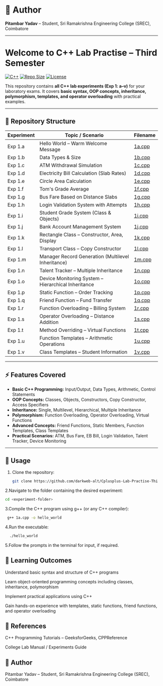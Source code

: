 # 📝 Author

**Pitambar Yadav** – Student, Sri Ramakrishna Engineering College (SREC), Coimbatore

---
# Welcome to C++ Lab Practise – Third Semester

[![C++](https://img.shields.io/badge/Language-C%2B%2B-blue)](https://isocpp.org/) 
[![Repo Size](https://img.shields.io/github/repo-size/darkweb-alt/Cplusplus-Lab-Practise-Third-Sem)](https://github.com/darkweb-alt/Cplusplus-Lab-Practise-Third-Sem)
[![License](https://img.shields.io/badge/License-MIT-green)](https://opensource.org/licenses/MIT)

This repository contains **all C++ lab experiments (Exp 1: a–v)** for your laboratory exams. It covers **basic syntax, OOP concepts, inheritance, polymorphism, templates, and operator overloading** with practical examples.

---

## 📂 Repository Structure

| Experiment | Topic / Scenario | Filename |
|------------|----------------|----------|
| Exp 1.a | Hello World – Warm Welcome Message | [1a.cpp](https://github.com/darkweb-alt/Cplusplus-Lab-Practise-Third-Sem/blob/main/1a.cpp) |
| Exp 1.b | Data Types & Size | [1b.cpp](https://github.com/darkweb-alt/Cplusplus-Lab-Practise-Third-Sem/blob/main/1b.cpp) |
| Exp 1.c | ATM Withdrawal Simulation | [1c.cpp](https://github.com/darkweb-alt/Cplusplus-Lab-Practise-Third-Sem/blob/main/1c.cpp) |
| Exp 1.d | Electricity Bill Calculation (Slab Rates) | [1d.cpp](https://github.com/darkweb-alt/Cplusplus-Lab-Practise-Third-Sem/blob/main/1d.cpp) |
| Exp 1.e | Circle Area Calculation | [1e.cpp](https://github.com/darkweb-alt/Cplusplus-Lab-Practise-Third-Sem/blob/main/1e.cpp) |
| Exp 1.f | Tom's Grade Average | [1f.cpp](https://github.com/darkweb-alt/Cplusplus-Lab-Practise-Third-Sem/blob/main/1f.cpp) |
| Exp 1.g | Bus Fare Based on Distance Slabs | [1g.cpp](https://github.com/darkweb-alt/Cplusplus-Lab-Practise-Third-Sem/blob/main/1g.cpp) |
| Exp 1.h | Login Validation System with Attempts | [1h.cpp](https://github.com/darkweb-alt/Cplusplus-Lab-Practise-Third-Sem/blob/main/1h.cpp) |
| Exp 1.i | Student Grade System (Class & Objects) | [1i.cpp](https://github.com/darkweb-alt/Cplusplus-Lab-Practise-Third-Sem/blob/main/1i.cpp) |
| Exp 1.j | Bank Account Management System | [1j.cpp](https://github.com/darkweb-alt/Cplusplus-Lab-Practise-Third-Sem/blob/main/1j.cpp) |
| Exp 1.k | Rectangle Class – Constructor, Area, Display | [1k.cpp](https://github.com/darkweb-alt/Cplusplus-Lab-Practise-Third-Sem/blob/main/1k.cpp) |
| Exp 1.l | Transport Class – Copy Constructor | [1l.cpp](https://github.com/darkweb-alt/Cplusplus-Lab-Practise-Third-Sem/blob/main/1l.cpp) |
| Exp 1.m | Manager Record Generation (Multilevel Inheritance) | [1m.cpp](https://github.com/darkweb-alt/Cplusplus-Lab-Practise-Third-Sem/blob/main/1m.cpp) |
| Exp 1.n | Talent Tracker – Multiple Inheritance | [1n.cpp](https://github.com/darkweb-alt/Cplusplus-Lab-Practise-Third-Sem/blob/main/1n.cpp) |
| Exp 1.o | Device Monitoring System – Hierarchical Inheritance | [1o.cpp](https://github.com/darkweb-alt/Cplusplus-Lab-Practise-Third-Sem/blob/main/1o.cpp) |
| Exp 1.p | Static Function – Order Tracking | [1p.cpp](https://github.com/darkweb-alt/Cplusplus-Lab-Practise-Third-Sem/blob/main/1p.cpp) |
| Exp 1.q | Friend Function – Fund Transfer | [1q.cpp](https://github.com/darkweb-alt/Cplusplus-Lab-Practise-Third-Sem/blob/main/1q.cpp) |
| Exp 1.r | Function Overloading – Billing System | [1r.cpp](https://github.com/darkweb-alt/Cplusplus-Lab-Practise-Third-Sem/blob/main/1r.cpp) |
| Exp 1.s | Operator Overloading – Distance Addition | [1s.cpp](https://github.com/darkweb-alt/Cplusplus-Lab-Practise-Third-Sem/blob/main/1s.cpp) |
| Exp 1.t | Method Overriding – Virtual Functions | [1t.cpp](https://github.com/darkweb-alt/Cplusplus-Lab-Practise-Third-Sem/blob/main/1t.cpp) |
| Exp 1.u | Function Templates – Arithmetic Operations | [1u.cpp](https://github.com/darkweb-alt/Cplusplus-Lab-Practise-Third-Sem/blob/main/1u.cpp) |
| Exp 1.v | Class Templates – Student Information | [1v.cpp](https://github.com/darkweb-alt/Cplusplus-Lab-Practise-Third-Sem/blob/main/1v.cpp) |

---

## ⚡ Features Covered

- **Basic C++ Programming:** Input/Output, Data Types, Arithmetic, Control Statements  
- **OOP Concepts:** Classes, Objects, Constructors, Copy Constructor, Access Specifiers  
- **Inheritance:** Single, Multilevel, Hierarchical, Multiple Inheritance  
- **Polymorphism:** Function Overloading, Operator Overloading, Virtual Functions  
- **Advanced Concepts:** Friend Functions, Static Members, Function Templates, Class Templates  
- **Practical Scenarios:** ATM, Bus Fare, EB Bill, Login Validation, Talent Tracker, Device Monitoring  

---

## 📌 Usage

1. Clone the repository:
   ```bash
   git clone https://github.com/darkweb-alt/Cplusplus-Lab-Practise-Third-Sem.git

2.Navigate to the folder containing the desired experiment:
   ```bash
   cd <experiment-folder>
   ```
3.Compile the C++ program using g++ (or any C++ compiler):
  ```bash
   g++ 1a.cpp -o hello_world
  ```

4.Run the executable:
```bash
  ./hello_world
```
 
5.Follow the prompts in the terminal for input, if required.

## 📖 Learning Outcomes

Understand basic syntax and structure of C++ programs

Learn object-oriented programming concepts including classes, inheritance, polymorphism

Implement practical applications using C++

Gain hands-on experience with templates, static functions, friend functions, and operator overloading

## 🔗 References

C++ Programming Tutorials – GeeksforGeeks, CPPReference

College Lab Manual / Experiments Guide

## 📝 Author

Pitambar Yadav – Student, Sri Ramakrishna Engineering College (SREC), Coimbatore
